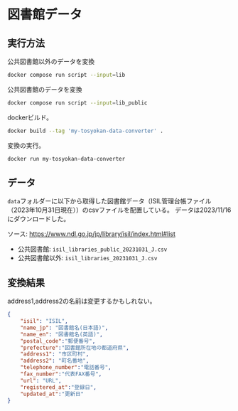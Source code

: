 
# 図書館データ




## 実行方法

公共図書館以外のデータを変換
```bash
docker compose run script --input=lib
```

公共図書館のデータを変換
```bash
docker compose run script --input=lib_public
```



dockerビルド。

```bash
docker build --tag 'my-tosyokan-data-converter' .
```

変換の実行。
```bash
docker run my-tosyokan-data-converter
```


## データ

`data`フォルダーに以下から取得した図書館データ（ISIL管理台帳ファイル（2023年10月31日現在））のcsvファイルを配置している。
データは2023/11/16にダウンロードした。

ソース: https://www.ndl.go.jp/jp/library/isil/index.html#list


- 公共図書館: `isil_libraries_public_20231031_J.csv`
- 公共図書館以外: `isil_libraries_20231031_J.csv`


## 変換結果

address1,address2の名前は変更するかもしれない。

```json
{
    "isil": "ISIL",
    "name_jp": "図書館名(日本語)",
    "name_en": "図書館名(英語)",
    "postal_code":"郵便番号",
    "prefecture":"図書館所在地の都道府県",
    "address1": "市区町村",
    "address2": "町名番地",
    "telephone_number":"電話番号",
    "fax_number":"代表FAX番号",
    "url": "URL",
    "registered_at":"登録日",
    "updated_at":"更新日"
}

```